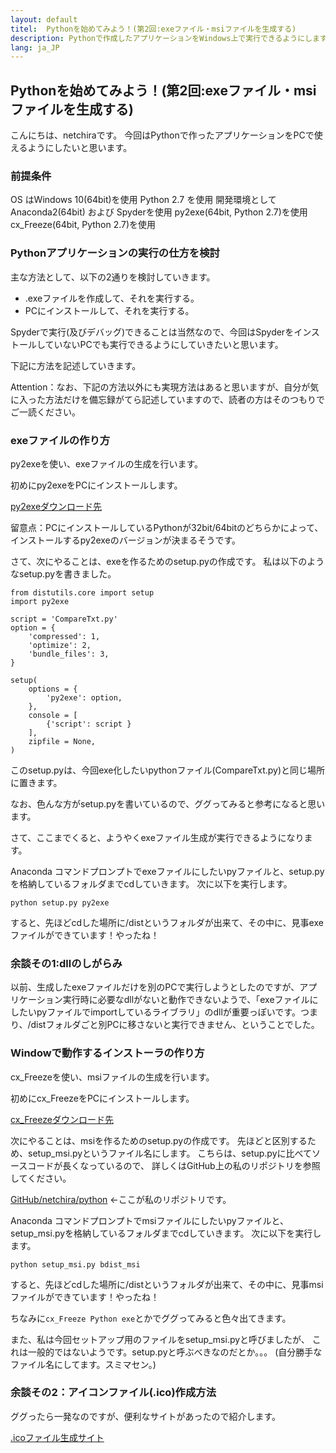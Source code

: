 ```yaml
---
layout: default
titel:  Pythonを始めてみよう！(第2回:exeファイル・msiファイルを生成する)
description: Pythonで作成したアプリケーションをWindows上で実行できるようにします。
lang: ja_JP
---
```

## Pythonを始めてみよう！(第2回:exeファイル・msiファイルを生成する)

こんにちは、netchiraです。
今回はPythonで作ったアプリケーションをPCで使えるようにしたいと思います。

### 前提条件
OS はWindows 10(64bit)を使用
Python 2.7 を使用
開発環境として Anaconda2(64bit) および Spyderを使用
py2exe(64bit, Python 2.7)を使用
cx_Freeze(64bit, Python 2.7)を使用

### Pythonアプリケーションの実行の仕方を検討

主な方法として、以下の2通りを検討していきます。

- .exeファイルを作成して、それを実行する。
- PCにインストールして、それを実行する。

Spyderで実行(及びデバッグ)できることは当然なので、今回はSpyderをインストールしていないPCでも実行できるようにしていきたいと思います。

下記に方法を記述していきます。


Attention：なお、下記の方法以外にも実現方法はあると思いますが、自分が気に入った方法だけを備忘録がてら記述していますので、読者の方はそのつもりでご一読ください。

### exeファイルの作り方
py2exeを使い、exeファイルの生成を行います。

初めにpy2exeをPCにインストールします。

[py2exeダウンロード先](https://sourceforge.net/projects/py2exe/files/py2exe/0.6.9/)

留意点：PCにインストールしているPythonが32bit/64bitのどちらかによって、インストールするpy2exeのバージョンが決まるそうです。

さて、次にやることは、exeを作るためのsetup.pyの作成です。
私は以下のようなsetup.pyを書きました。

```
from distutils.core import setup
import py2exe

script = 'CompareTxt.py'
option = {
    'compressed': 1,
    'optimize': 2,
    'bundle_files': 3,
}

setup(
    options = {
        'py2exe': option,
    },
    console = [
        {'script': script }
    ],
    zipfile = None,
)
```
このsetup.pyは、今回exe化したいpythonファイル(CompareTxt.py)と同じ場所に置きます。

なお、色んな方がsetup.pyを書いているので、ググってみると参考になると思います。

さて、ここまでくると、ようやくexeファイル生成が実行できるようになります。

Anaconda コマンドプロンプトでexeファイルにしたいpyファイルと、setup.pyを格納しているフォルダまでcdしていきます。
次に以下を実行します。
```
python setup.py py2exe
```
すると、先ほどcdした場所に/distというフォルダが出来て、その中に、見事exeファイルができています！やったね！

### 余談その1:dllのしがらみ
以前、生成したexeファイルだけを別のPCで実行しようとしたのですが、アプリケーション実行時に必要なdllがないと動作できないようで、「exeファイルにしたいpyファイルでimportしているライブラリ」のdllが重要っぽいです。つまり、/distフォルダごと別PCに移さないと実行できません、ということでした。


### Windowで動作するインストーラの作り方
cx_Freezeを使い、msiファイルの生成を行います。

初めにcx_FreezeをPCにインストールします。

[cx_Freezeダウンロード先](https://ja.osdn.net/projects/sfnet_cx-freeze/)

次にやることは、msiを作るためのsetup.pyの作成です。
先ほどと区別するため、setup_msi.pyというファイル名にします。
こちらは、setup.pyに比べてソースコードが長くなっているので、
詳しくはGitHub上の私のリポジトリを参照してください。

[GitHub/netchira/python](https://github.com/netchira/netchira.github.io/tree/master/python)
←ここが私のリポジトリです。

Anaconda コマンドプロンプトでmsiファイルにしたいpyファイルと、setup_msi.pyを格納しているフォルダまでcdしていきます。
次に以下を実行します。

```
python setup_msi.py bdist_msi
```

すると、先ほどcdした場所に/distというフォルダが出来て、その中に、見事msiファイルができています！やったね！


ちなみに`cx_Freeze Python exe`とかでググってみると色々出てきます。

また、私は今回セットアップ用のファイルをsetup_msi.pyと呼びましたが、
これは一般的ではないようです。setup.pyと呼ぶべきなのだとか。。。
(自分勝手なファイル名にしてます。スミマセン。)

### 余談その2：アイコンファイル(.ico)作成方法
ググったら一発なのですが、便利なサイトがあったので紹介します。

[.icoファイル生成サイト](https://ao-system.net/alphaicon/)
